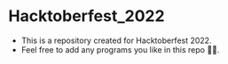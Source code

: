 # Hacktoberfest_2022
- This is a repository created for Hacktoberfest 2022.
- Feel free to add any programs you like in this repo ✌🏻.
